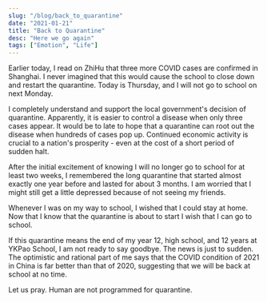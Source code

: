 ```yaml
---
slug: "/blog/back_to_quarantine"
date: "2021-01-21"
title: "Back to Quarantine"
desc: "Here we go again"
tags: ["Emotion", "Life"]
---
```


Earlier today, I read on ZhiHu that three more COVID cases are confirmed in Shanghai. I never imagined that this would cause the school to close down and restart the quarantine. Today is Thursday, and I will not go to school on next Monday.

I completely understand and support the local government's decision of quarantine. Apparently, it is easier to control a disease when only three cases appear. It would be to late to hope that a quarantine can root out the disease when hundreds of cases pop up. Continued economic activity is crucial to a nation's prosperity - even at the cost of a short period of sudden halt.

After the initial excitement of knowing I will no longer go to school for at least two weeks, I remembered the long quarantine that started almost exactly one year before and lasted for about 3 months. I am worried that I might still get a little depressed because of not seeing my friends.

Whenever I was on my way to school, I wished that I could stay at home. Now that I know that the quarantine is about to start I wish that I can go to school.

If this quarantine means the end of my year 12, high school, and 12 years at YKPao School, I am not ready to say goodbye. The news is just to sudden. The optimistic and rational part of me says that the COVID condition of 2021 in China is far better than that of 2020, suggesting that we will be back at school at no time.

Let us pray. Human are not programmed for quarantine.
